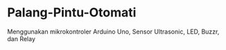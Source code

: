 # Palang-Pintu-Otomati
Menggunakan mikrokontroler Arduino Uno, Sensor Ultrasonic, LED, Buzzr, dan Relay
